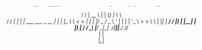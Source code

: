 <center>

    __   _____                  _      _ _       __   
   / /  |  __ \                | |    (_) |      \ \  
  / /   | |  | | ___  ___ _ __ | |     _| |__     \ \ 
 < <    | |  | |/ _ \/ _ \ '_ \| |    | | '_ \     > >
  \ \   | |__| |  __/  __/ |_) | |____| | |_) |   / / 
   \_\  |_____/ \___|\___| .__/|______|_|_.__/   /_/  
                         | |                          
                         |_|                          
</center>

